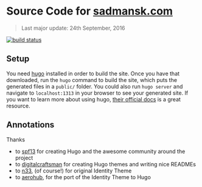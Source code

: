 # Source Code for [sadmansk.com](https://sadmansk.com) 
> Last major update: 24th September, 2016

[![build status](https://git.sadmansk.com/sadmansk/website/badges/master/build.svg)](https://git.sadmansk.com/sadmansk/website/commits/master)



## Setup
You need [hugo](https://gohugo.io) installed in order to build the site. Once you
have that downloaded, run the `hugo` command to build the site, which puts the
generated files in a `public/` folder. You could also run `hugo server` and navigate
to `localhost:1313` in your browser to see your generated site. If you want to learn
more about using hugo, [their official docs](https://gohugo.io/overview/usage/)
is a great resource.

## Annotations

Thanks

- to [spf13](//github.com/spf13) for creating Hugo and the awesome community around the project
- to [digitalcraftsman](//github.com/digitalcraftsman) for creating Hugo themes and writing nice READMEs
- to [n33](https://github.com/n33), (of course!) for original Identity Theme
- to [aerohub](https://github.com/aerohub), for the port of the Identity Theme to Hugo
